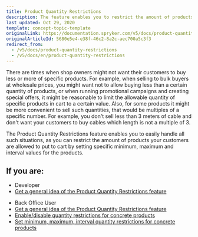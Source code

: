 ```yaml
---
title: Product Quantity Restrictions
description: The feature enables you to restrict the amount of products your customers are allowed to put to cart (by specifying minimum, maximum, and interval values).
last_updated: Oct 29, 2020
template: concept-topic-template
originalLink: https://documentation.spryker.com/v5/docs/product-quantity-restrictions
originalArticleId: 5680e5e4-e38f-46c2-8a2c-aec700a5c3f3
redirect_from:
  - /v5/docs/product-quantity-restrictions
  - /v5/docs/en/product-quantity-restrictions
---
```


There are times when shop owners might not want their customers to buy less or more of specific products. For example, when selling to bulk buyers at wholesale prices, you might want not to allow buying less than a certain quantity of products, or when running promotional campaigns and creating special offers, it might be reasonable to limit the allowable quantity of specific products in cart to a certain value. Also, for some products it might be more convenient to sell such quantities, that would be multiples of a specific number. For example, you don't sell less than 3 meters of cable and don't want your customers to buy cables which length is not a multiple of 3.

The Product Quantity Restrictions feature enables you to easily handle all such situations, as you can restrict the amount of products your customers are allowed to put to cart by setting specific minimum, maximum and interval values for the products.

## If you are:

<div class="mr-container">
    <div class="mr-list-container">
        <!-- col1 -->
        <div class="mr-col">
            <ul class="mr-list mr-list-green">
                <li class="mr-title">Developer</li>
                <li><a href="/docs/scos/user/features/{{page.version}}/product-information-management/product-quantity-restrictions/product-quantity-restrictions-overview.html" class="mr-link">Get a general idea of the Product Quantity Restrictions feature</a></li>
            </ul>
        </div>
        <!-- col2 -->
        <div class="mr-col">
            <ul class="mr-list mr-list-blue">
                <li class="mr-title"> Back Office User</li>
                 <li><a href="/docs/scos/user/features/{{page.version}}/product-information-management/product-quantity-restrictions/product-quantity-restrictions-overview.html" class="mr-link">Get a general idea of the Product Quantity Restrictions feature</a></li>
                <li><a href="/docs/scos/user/back-office-user-guides/{{page.version}}/catalog/products/manage-concrete-products/creating-product-variants.html" class="mr-link">Enable/disable quantity restrictions for concrete products</a></li>
                <li><a href="/docs/scos/user/back-office-user-guides/{{page.version}}/catalog/products/manage-concrete-products/editing-product-variants.html" class="mr-link">Set minimum, maximum, interval quantity restrictions for concrete products</a></li>
                </ul>
        </div>
    </div>
</div>
